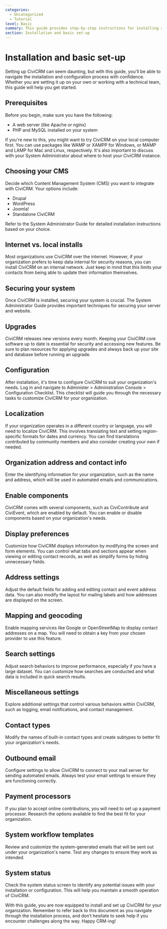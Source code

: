 ```yaml
---
categories:
  - Uncategorized
  - Tutorial
level: Basic
summary: This guide provides step-by-step instructions for installing and setting up CiviCRM for non-profit organizations, ensuring a smooth start to using the system effectively.
section: Installation and basic set-up
---
```


# Installation and basic set-up

Setting up CiviCRM can seem daunting, but with this guide, you'll be able to navigate the installation and configuration process with confidence. Whether you are setting it up on your own or working with a technical team, this guide will help you get started.

## Prerequisites

Before you begin, make sure you have the following:

- A web server (like Apache or nginx)
- PHP and MySQL installed on your system

If you're new to this, you might want to try CiviCRM on your local computer first. You can use packages like WAMP or XAMPP for Windows, or MAMP and LAMP for Mac and Linux, respectively. It's also important to discuss with your System Administrator about where to host your CiviCRM instance.

## Choosing your CMS

Decide which Content Management System (CMS) you want to integrate with CiviCRM. Your options include:

- Drupal
- WordPress
- Joomla!
- Standalone CiviCRM

Refer to the System Administrator Guide for detailed installation instructions based on your choice.

## Internet vs. local installs

Most organizations use CiviCRM over the internet. However, if your organization prefers to keep data internal for security reasons, you can install CiviCRM on an internal network. Just keep in mind that this limits your contacts from being able to update their information themselves.

## Securing your system

Once CiviCRM is installed, securing your system is crucial. The System Administrator Guide provides important techniques for securing your server and website.

## Upgrades

CiviCRM releases new versions every month. Keeping your CiviCRM core software up to date is essential for security and accessing new features. Be sure to plan resources for applying upgrades and always back up your site and database before running an upgrade.

## Configuration

After installation, it's time to configure CiviCRM to suit your organization's needs. Log in and navigate to Administer > Administration Console > Configuration Checklist. This checklist will guide you through the necessary tasks to customize CiviCRM for your organization.

## Localization

If your organization operates in a different country or language, you will need to localize CiviCRM. This involves translating text and setting region-specific formats for dates and currency. You can find translations contributed by community members and also consider creating your own if needed.

## Organization address and contact info

Enter the identifying information for your organization, such as the name and address, which will be used in automated emails and communications.

## Enable components

CiviCRM comes with several components, such as CiviContribute and CiviEvent, which are enabled by default. You can enable or disable components based on your organization's needs.

## Display preferences

Customize how CiviCRM displays information by modifying the screen and form elements. You can control what tabs and sections appear when viewing or editing contact records, as well as simplify forms by hiding unnecessary fields.

## Address settings

Adjust the default fields for adding and editing contact and event address data. You can also modify the layout for mailing labels and how addresses are displayed on the screen.

## Mapping and geocoding

Enable mapping services like Google or OpenStreetMap to display contact addresses on a map. You will need to obtain a key from your chosen provider to use this feature.

## Search settings

Adjust search behaviors to improve performance, especially if you have a large dataset. You can customize how searches are conducted and what data is included in quick search results.

## Miscellaneous settings

Explore additional settings that control various behaviors within CiviCRM, such as logging, email notifications, and contact management.

## Contact types

Modify the names of built-in contact types and create subtypes to better fit your organization's needs.

## Outbound email

Configure settings to allow CiviCRM to connect to your mail server for sending automated emails. Always test your email settings to ensure they are functioning correctly.

## Payment processors

If you plan to accept online contributions, you will need to set up a payment processor. Research the options available to find the best fit for your organization.

## System workflow templates

Review and customize the system-generated emails that will be sent out under your organization's name. Test any changes to ensure they work as intended.

## System status

Check the system status screen to identify any potential issues with your installation or configuration. This will help you maintain a smooth operation of CiviCRM.

With this guide, you are now equipped to install and set up CiviCRM for your organization. Remember to refer back to this document as you navigate through the installation process, and don’t hesitate to seek help if you encounter challenges along the way. Happy CRM-ing!
